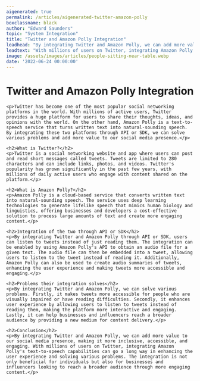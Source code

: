 ```yaml
---
aigenerated: true
permalink: /articles/aigenerated-twitter-amazon-polly
boxclassname: black
author: "Edward Saunders"
topic: "System Integration"
title: "Twitter and Amazon Polly Integration"
leadhead: "By integrating Twitter and Amazon Polly, we can add more value to our social media presence, making it more inclusive, accessible, and engaging"
leadtext: "With millions of users on Twitter, integrating Amazon Polly's text-to-speech capabilities can go a long way in enhancing the user experience and solving various problems. The integration is not only beneficial for individuals but also for businesses and influencers looking to reach a broader audience through more engaging content."
image: /assets/images/articles/people-sitting-near-table.webp
date: '2022-06-24 00:00:00'
---
```

<div class="arttext">
	<h1>Twitter and Amazon Polly Integration</h1>

	<p>Twitter has become one of the most popular social networking platforms in the world. With millions of active users, Twitter provides a huge platform for users to share their thoughts, ideas, and opinions with the world. On the other hand, Amazon Polly is a text-to-speech service that turns written text into natural-sounding speech. By integrating these two platforms through API or SDK, we can solve various problems and add more value to our social media presence.</p>

	<h2>What is Twitter?</h2>
	<p>Twitter is a social networking website and app where users can post and read short messages called tweets. Tweets are limited to 280 characters and can include links, photos, and videos. Twitter's popularity has grown significantly in the past few years, with millions of daily active users who engage with content shared on the platform.</p>

	<h2>What is Amazon Polly?</h2>
	<p>Amazon Polly is a cloud-based service that converts written text into natural-sounding speech. The service uses deep learning technologies to generate lifelike speech that mimics human biology and linguistics, offering businesses and developers a cost-effective solution to process large amounts of text and create more engaging content.</p>

	<h2>Integration of the two through API or SDK</h2>
	<p>By integrating Twitter and Amazon Polly through API or SDK, users can listen to tweets instead of just reading them. The integration can be enabled by using Amazon Polly's API to obtain an audio file for a given text. The audio file can then be embedded into a tweet, allowing users to listen to the tweet instead of reading it. Additionally, Amazon Polly can also be used to create audio summaries of tweets, enhancing the user experience and making tweets more accessible and engaging.</p>

	<h2>Problems their integration solves</h2>
	<p>By integrating Twitter and Amazon Polly, we can solve various problems. Firstly, it makes tweets more accessible for people who are visually impaired or have reading difficulties. Secondly, it enhances user experience by allowing users to listen to tweets instead of reading them, making the platform more interactive and engaging. Lastly, it can help businesses and influencers reach a broader audience by providing a new medium for content delivery.</p>

	<h2>Conclusion</h2>
	<p>By integrating Twitter and Amazon Polly, we can add more value to our social media presence, making it more inclusive, accessible, and engaging. With millions of users on Twitter, integrating Amazon Polly's text-to-speech capabilities can go a long way in enhancing the user experience and solving various problems. The integration is not only beneficial for individuals but also for businesses and influencers looking to reach a broader audience through more engaging content.</p>

</div>